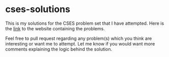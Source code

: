 # cses-solutions
This is my solutions for the CSES problem set that I have attempted. Here is the [link](https://cses.fi/problemset/) to the website containing the problems.

Feel free to pull request regarding any problem(s) which you think are interesting or want me to attempt. Let me know if you would want more comments explaining the logic behind the solution.
